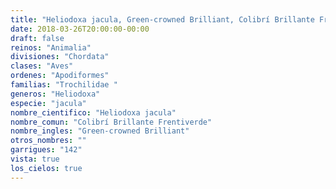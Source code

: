 ```yaml
---
title: "Heliodoxa jacula, Green-crowned Brilliant, Colibrí Brillante Frentiverde"
date: 2018-03-26T20:00:00-00:00
draft: false
reinos: "Animalia"
divisiones: "Chordata"
clases: "Aves"
ordenes: "Apodiformes"
familias: "Trochilidae "
generos: "Heliodoxa"
especie: "jacula"
nombre_cientifico: "Heliodoxa jacula"
nombre_comun: "Colibrí Brillante Frentiverde"
nombre_ingles: "Green-crowned Brilliant"
otros_nombres: ""
garrigues: "142"
vista: true
los_cielos: true
---
```

